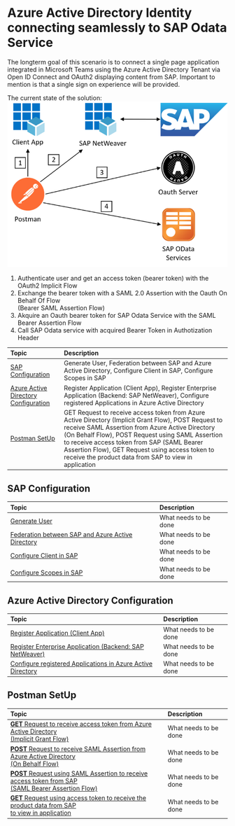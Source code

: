 # Azure Active Directory Identity connecting seamlessly to SAP Odata Service

The longterm goal of this scenario is to connect a single page application integrated in Microsoft Teams using the Azure Active Directory Tenant via Open ID Connect and OAuth2 displaying content from SAP. Important to mention is that a single sign on experience will be provided. 

The current state of the solution:
![SAP OAuth SAML Flow](./img/Postman_entireSetup.png)


1. Authenticate user and get an access token (bearer token) with the OAuth2 Implicit Flow​
2. Exchange the bearer token with a SAML 2.0 Assertion with the Oauth On Behalf Of Flow <br> (Bearer SAML Assertion Flow)​
3. Akquire an Oauth bearer token for SAP Odata Service with the SAML Bearer Assertion Flow​
4. Call SAP Odata service with acquired Bearer Token in Authotization Header​


|Topic|Description|
|:-----------|:------------------|
|[SAP Configuration](././SAPConfiguration/README.md)|Generate User, Federation between SAP and Azure Active Directory, Configure Client in SAP, Configure Scopes in SAP|
|[Azure Active Directory Configuration](././AzureActiveDirectoryConfiguration/README.md)|Register Application (Client App), Register Enterprise Application (Backend: SAP NetWeaver), Configure registered Applications in Azure Active Directory|
|[Postman SetUp](././PostmanSetup/README.md)|GET Request to receive access token from Azure Active Directory (Implicit Grant Flow), POST Request to receive SAML Assertion from Azure Active Directory (On Behalf Flow), POST Request using SAML Assertion to receive access token from SAP (SAML Bearer Assertion Flow), GET Request using access token to receive the product data from SAP to view in application|

## SAP Configuration

|Topic|Description|
|:-----------|:------------------|
|[Generate User]()|What needs to be done|
|[Federation between SAP and Azure Active Directory]()|What needs to be done|
|[Configure Client in SAP]()|What needs to be done|
|[Configure Scopes in SAP]()|What needs to be done|

## Azure Active Directory Configuration
|Topic|Description|
|:-----------|:------------------|
|[Register Application (Client App)]()|What needs to be done|
|[Register Enterprise Application (Backend: SAP NetWeaver)]()|What needs to be done|
|[Configure registered Applications in Azure Active Directory]()|What needs to be done|

## Postman SetUp

|Topic|Description|
|:-----------|:------------------|
|[**GET** Request to receive access token from Azure Active Directory <br>(Implicit Grant Flow)]()|What needs to be done|
|[**POST** Request to receive SAML Assertion from Azure Active Directory <br> (On Behalf Flow)]()|What needs to be done|
|[**POST** Request using SAML Assertion to receive access token from SAP <br>(SAML Bearer Assertion Flow)]()|What needs to be done|
|[**GET** Request using access token to receive the product data from SAP <br> to view in application]()|What needs to be done|

